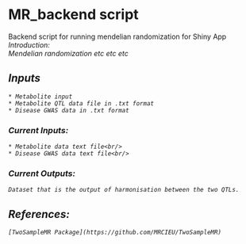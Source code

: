 # MR_backend script
Backend script for running mendelian randomization for Shiny App <i><br/>
Introduction: <br/>
Mendelian randomization etc etc etc <br/>
## Inputs
	* Metabolite input
	* Metabolite QTL data file in .txt format
	* Disease GWAS data in .txt format 
### Current Inputs:
    * Metabolite data text file<br/>
    * Disease GWAS data text file<br/>
### Current Outputs: 
	Dataset that is the output of harmonisation between the two QTLs.
## References:
	[TwoSampleMR Package](https://github.com/MRCIEU/TwoSampleMR)

